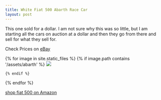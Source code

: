 ```yaml
---
title: White Fiat 500 Abarth Race Car
layout: post
---
```

This one sold for a dollar. I am not sure why this was so little, but I am starting all the cars on auction at a dollar and then they go from there and sell for what they sell for.

Check Prices on [eBay](https://ebay.us/P2WfAE)


<div class="image-gallery">
  {% for image in site.static_files %}
    {% if image.path contains '/assets/abarth' %}
     <a href="{{image.path}}">  <img src="{{ image.path  | resize: "800x800" }}"></a>

    {% endif %}
  {% endfor %}
</div>

[shop fiat 500 on Amazon](https://amzn.to/3zx1kz0)

